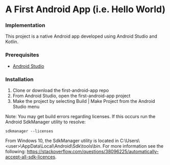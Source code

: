 # A First Android App (i.e. Hello World)

### Implementation

This project is a native Android app developed using Android Studio and Kotlin.

### Prerequisites

- [Android Studio](https://developer.android.com/studio)

### Installation

1. Clone or download the first-android-app repo
1. From Android Studio, open the first-android-app project
1. Make the project by selecting Build | Make Project from the Android Studio menu

Note: You may get build errors regarding licenses. If this occurs run the Android SdkManager utility to resolve:
```
sdkmanager --licenses
```
From Windows 10, the SdkManager utility is located in C:\Users\\\<user>\AppData\Local\Android\Sdk\tools\bin. For more information see the following: https://stackoverflow.com/questions/38096225/automatically-accept-all-sdk-licences. 